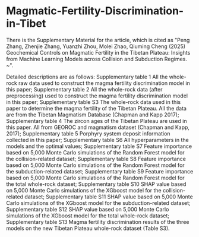 # Magmatic-Fertility-Discrimination-in-Tibet
There is the Supplementary Material for the article, which is cited as "Peng Zhang, Zhenjie Zhang, Yuanzhi Zhou, Molei Zhao, Qiuming Cheng (2025) Geochemical Controls on Magmatic Fertility in the Tibetan Plateau: Insights from Machine Learning Models across Collision and Subduction Regimes. ~". 

Detailed descriptions are as follows: Supplementary table 1 All the whole-rock raw data used to construct the magma fertility discrimination model in this paper; Supplementary table 2 All the whole-rock data (after preprocessing) used to construct the magma fertility discrimination model in this paper; Supplementary table S3 The whole-rock data used in this paper to determine the magma fertility of the Tibetan Plateau. All the data are from the Tibetan Magmatism Database (Chapman and Kapp 2017); Supplementary table 4 The zircon ages of the Tibetan Plateau are used in this paper. All from GEOROC and magmatism dataset (Chapman and Kapp, 2017); Supplementary table 5 Porphyry system deposit information collected in this paper; Supplementary table S6 All hyperparameters in the models and the optimal values; Supplementary table S7 Feature importance based on 5,000 Monte Carlo simulations of the Random Forest model for the collision-related dataset; Supplementary table S8 Feature importance based on 5,000 Monte Carlo simulations of the Random Forest model for the subduction-related dataset; Supplementary table S9 Feature importance based on 5,000 Monte Carlo simulations of the Random Forest model for the total whole-rock dataset; Supplementary table S10 SHAP value based on 5,000 Monte Carlo simulations of the XGboost model for the collision-related dataset; Supplementary table S11 SHAP value based on 5,000 Monte Carlo simulations of the XGboost model for the subduction-related dataset; Supplementary table S12 SHAP value based on 5,000 Monte Carlo simulations of the XGboost model for the total whole-rock dataset; Supplementary table S13 Magma fertility discrimination results of the three models on the new Tibetan Plateau whole-rock dataset (Table S3).
